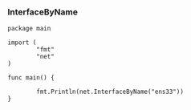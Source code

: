### InterfaceByName

```
package main

import (
        "fmt"
        "net"
)

func main() {

        fmt.Println(net.InterfaceByName("ens33"))
}
```